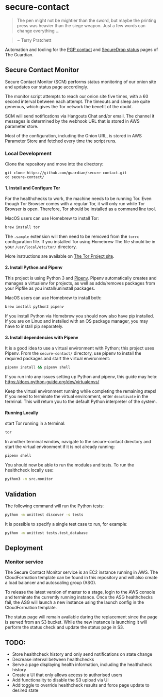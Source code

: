 # secure-contact

> The pen might not be mightier than the sword, but maybe the printing press was heavier than the siege weapon.  Just a few words can change everything ...

> ~ Terry Pratchett

Automation and tooling for the [PGP contact](https://www.theguardian.com/pgp) and [SecureDrop status](https://www.theguardian.com/securedrop) pages of The Guardian.


## Secure Contact Monitor

Secure Contact Monitor (SCM) performs status monitoring of our onion site and updates our status page accordingly.

The monitor script attempts to reach our onion site five times, with a 60 second interval between each attempt. The timeouts and sleep are quite generous, which gives the Tor network the benefit of the doubt.

SCM will send notifications via Hangouts Chat and/or email. The channel it messages is determined by the webhook URL that is stored in AWS parameter store.

Most of the configuration, including the Onion URL, is stored in AWS Parameter Store and fetched every time the script runs.

### Local Development

Clone the repository and move into the directory:
```
git clone https://github.com/guardian/secure-contact.git
cd secure-contact/
```

#### 1. Install and Configure Tor

For the healthchecks to work, the machine needs to be running Tor. Even though Tor Browser comes with a regular Tor, it will only run while Tor Browser is open. Therefore, Tor should be installed as a command line tool.

MacOS users can use Homebrew to install Tor:

```bash
brew install tor
```

The `.sample` extension will then need to be removed from the `torrc` configuration file. If you installed Tor using Homebrew The file should be in your `/usr/local/etc/tor/` directory.

More instructions are available on [The Tor Project site](https://2019.www.torproject.org/docs/tor-doc-osx.html.en).

#### 2. Install Python and Pipenv

This project is using Python 3 and [Pipenv](https://pypi.org/project/pipenv/). Pipenv automatically creates and manages a virtualenv for  projects, as well as adds/removes packages from your Pipfile as you install/uninstall packages.

MacOS users can use Homebrew to install both:

```bash
brew install python3 pipenv
```

If you install Python via Homebrew you should now also have pip installed. If you are on Linux and installed with an OS package manager, you may have to install pip separately.

#### 3. Install dependencies with Pipenv

It is a good idea to use a virtual environment with Python; this project uses Pipenv.
From the `secure-contact/` directory, use pipenv to install the required packages and start the virtual environment:

```bash
pipenv install && pipenv shell
```

If you run into any issues setting up Python and pipenv, this guide may help: https://docs.python-guide.org/dev/virtualenvs/

Keep the virtual environment running while completing the remaining steps! If you need to terminate the virtual environment, enter `deactivate` in the terminal. This will return you to the default Python interpreter of the system.

#### Running Locally

start Tor running in a terminal:

```bash
tor
```

In another terminal window, navigate to the secure-contact directory and start the virtual environment if it is not already running:

```bash
pipenv shell
```

You should now be able to run the modules and tests. To run the healthcheck locally use:

```bash
python3 -m src.monitor
```

## Validation

The following command will run the Python tests:

```bash
python -m unittest discover -s tests
```

It is possible to specify a single test case to run, for example:

```bash
python -m unittest tests.test_database
```


## Deployment

### Monitor service

The Secure Contact Monitor service is an EC2 instance running in AWS. The CloudFormation template can be found in this repository and will also create a load balancer and autoscaling group (ASG).

To release the latest version of master to a stage, login to the AWS console and terminate the currently running instance. Once the ASG healthchecks fail, the ASG will launch a new instance using the launch config in the CloudFormation template.

The status page will remain available during the replacement since the page is served from an S3 bucket. While the new instance is launching it will perform the status check and update the status page in S3.


## TODO:

- Store healthcheck history and only send notifications on state change
- Decrease interval between healthchecks
- Serve a page displaying health information, including the healthcheck history
- Create a UI that only allows access to authorised users
- Add functionality to disable the S3 upload via UI
- Add toggle to override healthcheck results and force page update to desired state